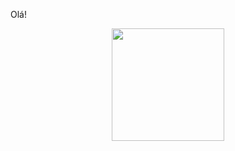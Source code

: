 Olá!
<div align="center" width="100px">
  <a href="https://github.com/zellner-dev">
  <img height="180em" src="https://github-readme-stats.vercel.app/api/top-langs/?username=zellner-dev&layout=compact&langs_count=7&theme=dracula"/>
</div>
